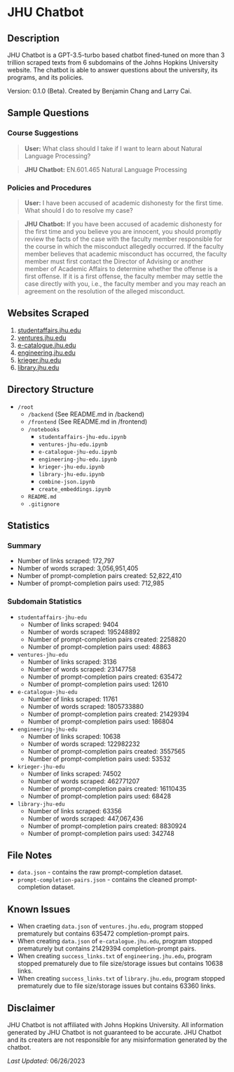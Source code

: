 # JHU Chatbot
## Description
JHU Chatbot is a GPT-3.5-turbo based chatbot fined-tuned on more than 3 trillion scraped texts from 6 subdomains of the Johns Hopkins University website. The chatbot is able to answer questions about the university, its programs, and its policies.

Version: 0.1.0 (Beta). Created by Benjamin Chang and Larry Cai.

## Sample Questions
### Course Suggestions
> **User:** What class should I take if I want to learn about Natural Language Processing?

> **JHU Chatbot:** EN.601.465 Natural Language Processing

### Policies and Procedures
> **User:** I have been accused of academic dishonesty for the first time. What should I do to resolve my case?

> **JHU Chatbot:** If you have been accused of academic dishonesty for the first time and you believe you are innocent, you should promptly review the facts of the case with the faculty member responsible for the course in which the misconduct allegedly occurred. If the faculty member believes that academic misconduct has occurred, the faculty member must first contact the Director of Advising or another member of Academic Affairs to determine whether the offense is a first offense. If it is a first offense, the faculty member may settle the case directly with you, i.e., the faculty member and you may reach an agreement on the resolution of the alleged misconduct.

## Websites Scraped
1. [studentaffairs.jhu.edu](https://studentaffairs.jhu.edu/)
2. [ventures.jhu.edu](https://ventures.jhu.edu/)
3. [e-catalogue.jhu.edu](https://e-catalogue.jhu.edu/)
4. [engineering.jhu.edu](https://engineering.jhu.edu/) 
5. [krieger.jhu.edu](https://krieger.jhu.edu/) 
6. [library.jhu.edu](https://library.jhu.edu/) 

## Directory Structure
- `/root`
    - `/backend` (See README.md in /backend)
    - `/frontend` (See README.md in /frontend)
    - `/notebooks`
        - `studentaffairs-jhu-edu.ipynb`
        - `ventures-jhu-edu.ipynb`
        - `e-catalogue-jhu-edu.ipynb`
        - `engineering-jhu-edu.ipynb`
        - `krieger-jhu-edu.ipynb`
        - `library-jhu-edu.ipynb`
        - `combine-json.ipynb`
        - `create_embeddings.ipynb`
    - `README.md`
    - `.gitignore`

## Statistics
### Summary
- Number of links scraped: 172,797
- Number of words scraped: 3,056,951,405
- Number of prompt-completion pairs created: 52,822,410
- Number of prompt-completion pairs used: 712,985

### Subdomain Statistics
- ```studentaffairs-jhu-edu```
    - Number of links scraped: 9404
    - Number of words scraped: 195248892
    - Number of prompt-completion pairs created: 2258820
    - Number of prompt-completion pairs used: 48863
- ```ventures-jhu-edu```
    - Number of links scraped: 3136
    - Number of words scraped: 23147758
    - Number of prompt-completion pairs created: 635472
    - Number of prompt-completion pairs used: 12610
- ```e-catalogue-jhu-edu```
    - Number of links scraped: 11761
    - Number of words scraped: 1805733880
    - Number of prompt-completion pairs created: 21429394
    - Number of prompt-completion pairs used: 186804
- ```engineering-jhu-edu```
    - Number of links scraped: 10638
    - Number of words scraped: 122982232
    - Number of prompt-completion pairs created: 3557565
    - Number of prompt-completion pairs used: 53532
- ```krieger-jhu-edu```
    - Number of links scraped: 74502
    - Number of words scraped: 462771207
    - Number of prompt-completion pairs created: 16110435
    - Number of prompt-completion pairs used: 68428
- ```library-jhu-edu```
    - Number of links scraped: 63356
    - Number of words scraped: 447,067,436
    - Number of prompt-completion pairs created: 8830924
    - Number of prompt-completion pairs used: 342748

## File Notes
- ```data.json``` - contains the raw prompt-completion dataset.
- ```prompt-completion-pairs.json``` - contains the cleaned prompt-completion dataset.

## Known Issues
- When craeting ```data.json``` of ```ventures.jhu.edu```, program stopped prematurely but contains 635472 completion-prompt pairs.
- When creating ```data.json``` of ```e-catalogue.jhu.edu```, program stopped prematurely but contains 21429394 completion-prompt pairs.
- When creating ```success_links.txt``` of ```engineering.jhu.edu```, program stopped prematurely due to file size/storage issues but contains 10638 links. 
- When creating ```success_links.txt``` of ```library.jhu.edu```, program stopped prematurely due to file size/storage issues but contains 63360 links.

## Disclaimer
JHU Chatbot is not affiliated with Johns Hopkins University. All information generated by JHU Chatbot is not guaranteed to be accurate. JHU Chatbot and its creaters are not responsible for any misinformation generated by the chatbot.

_Last Updated:_ 06/26/2023

